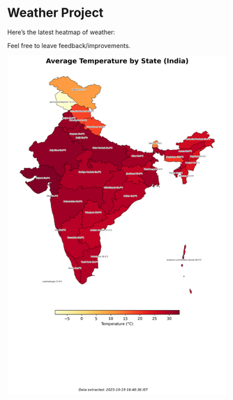 # Weather Project

Here’s the latest heatmap of weather:

Feel free to leave feedback/improvements.

![India Heatmap](docs/assets/india_heatmap.png?v=F4C72E)
